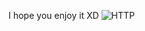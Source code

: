 I hope you enjoy it XD
![HTTP](https://github.com/M3oJ/Mind_Maps/assets/131363782/51f29e8e-0995-434f-9707-1639d4ef82a9)

